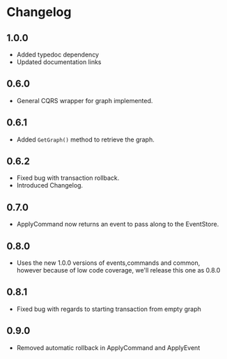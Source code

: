 # Changelog

## 1.0.0

- Added typedoc dependency
- Updated documentation links

## 0.6.0

- General CQRS wrapper for graph implemented.

## 0.6.1

- Added ```GetGraph()``` method to retrieve the graph.

## 0.6.2

- Fixed bug with transaction rollback.
- Introduced Changelog.

## 0.7.0

- ApplyCommand now returns an event to pass along to the EventStore.

## 0.8.0

- Uses the new 1.0.0 versions of events,commands and common, however because of low code coverage, we'll release this one as 0.8.0

## 0.8.1
- Fixed bug with regards to starting transaction from empty graph

## 0.9.0
- Removed automatic rollback in ApplyCommand and ApplyEvent
